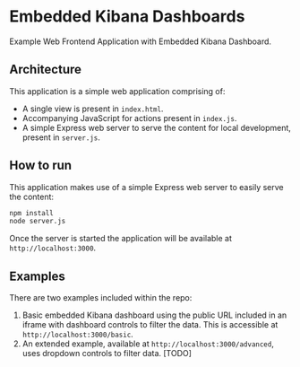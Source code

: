 # Embedded Kibana Dashboards

Example Web Frontend Application with Embedded Kibana Dashboard.

## Architecture

This application is a simple web application comprising of:

* A single view is present in `index.html`.
* Accompanying JavaScript for actions present in `index.js`.
* A simple Express web server to serve the content for local development, present in `server.js`.

## How to run

This application makes use of a simple Express web server to easily serve the content:

```bash
npm install
node server.js
```

Once the server is started the application will be available at `http://localhost:3000`.

## Examples

There are two examples included within the repo:

1. Basic embedded Kibana dashboard using the public URL included in an iframe with dashboard controls to filter the data. This is accessible at `http://localhost:3000/basic`.
2. An extended example, available at `http://localhost:3000/advanced`, uses dropdown controls to filter data. [TODO]